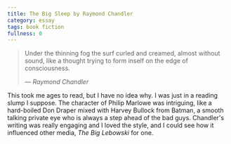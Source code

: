 ```yaml
---
title: The Big Sleep by Raymond Chandler
category: essay
tags: book fiction
fullness: 0
---
```


> Under the thinning fog the surf curled and creamed, almost without sound, like a thought trying to form inself on the edge of consciousness.
>
> <cite>— Raymond Chandler</cite>

This took me ages to read, but I have no idea why. I was just in a reading slump I suppose. The character of Philip Marlowe was intriguing, like a hard-boiled Don Draper mixed with Harvey Bullock from Batman, a smooth talking private eye who is always a step ahead of the bad guys. Chandler's writing was really engaging and I loved the style, and I could see how it influenced other media, _The Big Lebowski_ for one.
